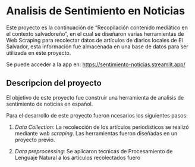 # Analisis de Sentimiento en Noticias

Este proyecto es la continuación de “Recopilación contenido mediático en el contexto salvadoreño”, en el cual se diseñaron varias herramientas de Web Scraping para recolectar datos de artículos de diarios locales de El Salvador, esta información fue almacenada en una base de datos para ser utilizada en este proyecto.  

Se puede acceder a la app en: https://sentimiento-noticias.streamlit.app/


## Descripcion del proyecto

El objetivo de este proyecto fue construir una herramienta de analisis de sentimiento de noticias en español. 

Para el desarrollo de este proyecto fueron ncesarios los siguientes pasos:

1. *Data Collection*: La recolección de los artículos periodísticos se realizó mediante *web scraping*. Las herramientas fueron diseñadas en un proyecto previo. 

2. *Data preprocessing*: Se aplicaron tecnicas de Procesamiento de Lenguaje Natural a los articulos recolectados fuero

